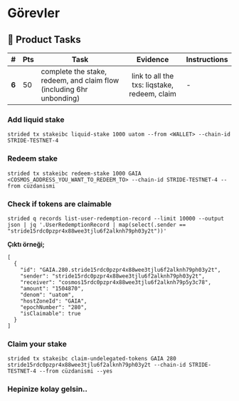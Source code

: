 # Görevler

## 🌊 Product Tasks
| #     | Pts |  Task                                                                |                                     Evidence | Instructions      |
| ----- | --- | -------------------------------------------------------------------- |:--------------------------------------------:| ----------------- |
| **6** | 50  | complete the stake, redeem, and claim flow (including 6hr unbonding) | link to all the txs: liqstake, redeem, claim | - |

### Add liquid stake

```
strided tx stakeibc liquid-stake 1000 uatom --from <WALLET> --chain-id STRIDE-TESTNET-4
```

### Redeem stake

```
strided tx stakeibc redeem-stake 1000 GAIA <COSMOS_ADDRESS_YOU_WANT_TO_REDEEM_TO> --chain-id STRIDE-TESTNET-4 --from cüzdanismi
```


### Check if tokens are claimable

```
strided q records list-user-redemption-record --limit 10000 --output json | jq '.UserRedemptionRecord | map(select(.sender == "stride15rdc0pzpr4x88wee3tjlu6f2alknh79ph03y2t"))'
```
**Çıktı örneği;**

```
[
  {
    "id": "GAIA.280.stride15rdc0pzpr4x88wee3tjlu6f2alknh79ph03y2t",
    "sender": "stride15rdc0pzpr4x88wee3tjlu6f2alknh79ph03y2t",
    "receiver": "cosmos15rdc0pzpr4x88wee3tjlu6f2alknh79p5y3c78",
    "amount": "1504870",
    "denom": "uatom",
    "hostZoneId": "GAIA",
    "epochNumber": "280",
    "isClaimable": true
  }
]
```

### Claim your stake

```
strided tx stakeibc claim-undelegated-tokens GAIA 280 stride15rdc0pzpr4x88wee3tjlu6f2alknh79ph03y2t --chain-id STRIDE-TESTNET-4 --from cüzdanismi --yes
```

### Hepinize kolay gelsin..
